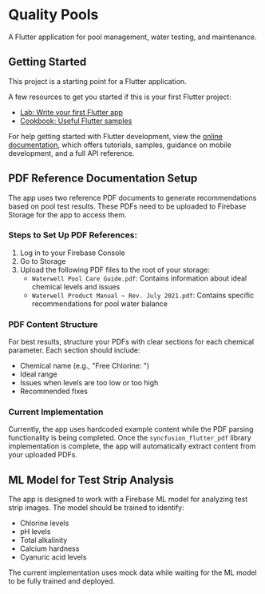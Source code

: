 # Quality Pools

A Flutter application for pool management, water testing, and maintenance.

## Getting Started

This project is a starting point for a Flutter application.

A few resources to get you started if this is your first Flutter project:

- [Lab: Write your first Flutter app](https://docs.flutter.dev/get-started/codelab)
- [Cookbook: Useful Flutter samples](https://docs.flutter.dev/cookbook)

For help getting started with Flutter development, view the
[online documentation](https://docs.flutter.dev/), which offers tutorials,
samples, guidance on mobile development, and a full API reference.

## PDF Reference Documentation Setup

The app uses two reference PDF documents to generate recommendations based on pool test results. These PDFs need to be uploaded to Firebase Storage for the app to access them.

### Steps to Set Up PDF References:

1. Log in to your Firebase Console
2. Go to Storage
3. Upload the following PDF files to the root of your storage:
   - `Waterwell Pool Care Guide.pdf`: Contains information about ideal chemical levels and issues
   - `Waterwell Product Manual ~ Rev. July 2021.pdf`: Contains specific recommendations for pool water balance

### PDF Content Structure

For best results, structure your PDFs with clear sections for each chemical parameter. Each section should include:

- Chemical name (e.g., "Free Chlorine: ")
- Ideal range
- Issues when levels are too low or too high
- Recommended fixes

### Current Implementation

Currently, the app uses hardcoded example content while the PDF parsing functionality is being completed. Once the `syncfusion_flutter_pdf` library implementation is complete, the app will automatically extract content from your uploaded PDFs.

## ML Model for Test Strip Analysis

The app is designed to work with a Firebase ML model for analyzing test strip images. The model should be trained to identify:

- Chlorine levels
- pH levels
- Total alkalinity
- Calcium hardness
- Cyanuric acid levels

The current implementation uses mock data while waiting for the ML model to be fully trained and deployed.
